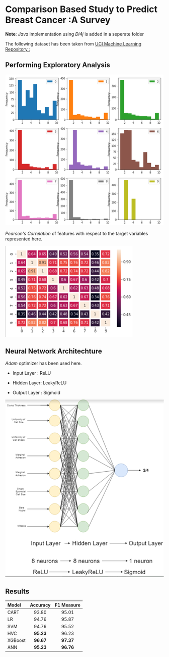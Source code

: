 # Comparison Based Study to Predict Breast Cancer :A Survey
**Note**: *Java* implementation using *Dl4j* is added in a seperate folder

The following dataset has been taken from 
[UCI Machine Learning Repository.:]( https://archive.ics.uci.edu/ml/datasets/breast+cancer+wisconsin+(original))
## Performing Exploratory Analysis

![Data Distribution](/Images/Data%20Distributions.png)


 *Pearson's Correlation* of features with respect to the target variables represented here.

![Matrix](/Images/PearsonsCorrelationMatrix.png)

## Neural Network Architechture

*Adam* optimizer has been used here.

- Input Layer : ReLU

- Hidden Layer: LeakyReLU

- Output Layer : Sigmoid

![NeuralNetworkDiagram](/Images/NND.png)

## Results

| **Model**  | **Accuracy**   | **F1 Measure** |
| :------------ |:---------------:| :-----:|
| CART    | 93.80 | 95.01 |
| LR    | 94.76       |   95.87 |
| SVM | 94.76        |   95.52 |
| HVC| **95.23**        |   96.23 |
| XGBoost | **96.67**|   **97.37** |
| ANN | **95.23**|   **96.76** |
